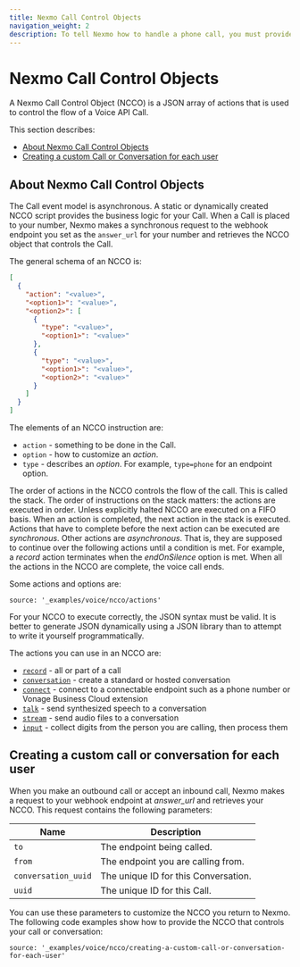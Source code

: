```yaml
---
title: Nexmo Call Control Objects
navigation_weight: 2
description: To tell Nexmo how to handle a phone call, you must provide Nexmo an Nexmo Call Control Objects (NCCO) when a call is placed or answered. There are various actions available, such as `talk`, `input` and `record`.
---
```


# Nexmo Call Control Objects

A Nexmo Call Control Object (NCCO) is a JSON array of actions that is used to control the flow of a Voice API Call.

This section describes:

* [About Nexmo Call Control Objects](#about-nexmo-call-control-objects)
* [Creating a custom Call or Conversation for each user](#creating-a-custom-call-or-conversation-for-each-user)

## About Nexmo Call Control Objects

The Call event model is asynchronous. A static or dynamically created NCCO script provides the business logic for your Call. When a Call is placed to your number, Nexmo makes a synchronous request to the webhook endpoint you set as the `answer_url` for your number and retrieves the NCCO object that controls the Call.

The general schema of an NCCO is:

```json
[
  {
    "action": "<value>",
    "<option1>": "<value>",
    "<option2>": [
      {
        "type": "<value>",
        "<option1>": "<value>"
      },
      {
        "type": "<value>",
        "<option1>": "<value>",
        "<option2>": "<value>"
      }
    ]
  }
]
```

The elements of an NCCO instruction are:

* `action` - something to be done in the Call.
* `option` - how to customize an *action*.
* `type` - describes an *option*. For example, `type=phone` for an endpoint option.

The order of actions in the NCCO controls the flow of the call. This is called the stack. The order of instructions on the stack matters: the actions are executed in order. Unless explicitly halted NCCO are executed on a FIFO basis. When an action is completed, the next action in the stack is executed. Actions that have to complete before the next action can be executed are *synchronous*. Other actions are *asynchronous*. That is, they are supposed to continue over the following actions until a condition is met. For example, a *record* action terminates when the *endOnSilence* option is met. When all the actions in the NCCO are complete, the voice call ends.

Some actions and options are:

```tabbed_content
source: '_examples/voice/ncco/actions'
```

For your NCCO to execute correctly, the JSON syntax must be valid. It is better to generate JSON dynamically using a JSON library than to attempt to write it yourself programmatically.

The actions you can use in an NCCO are:

* [`record`](/voice/voice-api/ncco-reference#record) - all or part of a call
* [`conversation`](/voice/voice-api/ncco-reference#conversation) - create a standard or hosted conversation
* [`connect`](/voice/voice-api/ncco-reference#connect) - connect to a connectable endpoint such as a phone number or Vonage Business Cloud extension
* [`talk`](/voice/voice-api/ncco-reference#talk) - send synthesized speech to a conversation
* [`stream`](/voice/voice-api/ncco-reference#stream) - send audio files to a conversation
* [`input`](/voice/voice-api/ncco-reference#input) - collect digits from the person you are calling, then process them

## Creating a custom call or conversation for each user

When you make an outbound call or accept an inbound call, Nexmo makes a request to your webhook endpoint at *answer_url* and retrieves your NCCO. This  request contains the following parameters:

Name | Description
-- | --
`to` | The endpoint being called.
`from` | The endpoint you are calling from.
`conversation_uuid` | The unique ID for this Conversation.
`uuid` | The unique ID for this Call.

You can use these parameters to customize the NCCO you return to Nexmo. The following code examples show how to provide the NCCO that controls your call or conversation:

```tabbed_examples
source: '_examples/voice/ncco/creating-a-custom-call-or-conversation-for-each-user'
```
